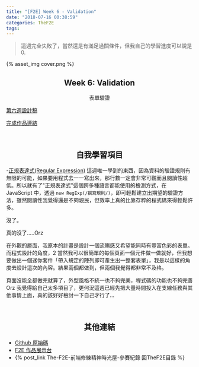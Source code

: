 ```yaml
---
title: "[F2E] Week 6 - Validation"
date: "2018-07-16 00:38:59"
categories: TheF2E
tags:
---
```


> 這週完全失敗了，當然還是有滿足過關條件，但我自己的學習進度可以說是 0.

<!-- more -->

{% asset_img cover.png %}

## <center>Week 6: Validation</center>

<center>表單驗證</center>

[第六週設計稿](https://hexschool.github.io/THE_F2E_Design/week6-validation/)

[完成作品連結](https://wizardgreen.github.io/hexSchool-TheF2E-Showcase/#/week6)

<br />

## <center>自我學習項目</center>

-[正規表達式\(Regular Expression\)](https://developer.mozilla.org/zh-TW/docs/Web/JavaScript/Guide/Regular_Expressions)
這週唯一學到的東西，因為資料的驗證規則有無限的可能，如果要用程式去一一寫出來，那行數一定會非常可觀而且閱讀性超低。所以就有了"正規表達式"這個跨多種語言都能使用的檢測方式，在 JavaScript 中，透過 `new RegExp(/撰寫規則/)`，即可輕鬆建立出期望的驗證方法，雖然閱讀性我覺得還是不夠親民，但效率上真的比靠存粹的程式碼來得輕鬆許多。

沒了。

真的沒了.....Orz

在外觀的層面，我原本的計畫是設計一個流暢感又希望能同時有豐富色彩的表單。而程式設計的角度，2 當然我可以很簡單的每個頁面一個元件做一做就好，但我想要做出一個迷你套件「帶入規定的陣列即可產生出一整套表單」，我是以這樣的角度去設計這次的內容。結果兩個都做到，但兩個我覺得都非常不及格。

頁面沒能全都做完就算了，外型風格不統一也不夠完美，程式碼的功能也不夠完善 Orz 我覺得給自己太多項目了，更何況這週已經先把大量時間投入在支線任務與其他事情上面，真的該好好檢討一下自己才行了...

<br />

## <center>其他連結</center>

- [Github 原始碼](https://github.com/Wizardgreen/hexSchool-TheF2E-Showcase/)
- [F2E 作品展示台](https://wizardgreen.github.io/hexSchool-TheF2E-Showcase/#/)
- {% post_link The-F2E-前端修練精神時光屋-參賽紀錄 回TheF2E目錄 %}
